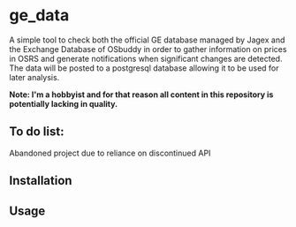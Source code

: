 # ge_data
A simple tool to check both the official GE database managed by Jagex and the Exchange Database of OSbuddy in order to gather information on prices in OSRS and generate notifications when significant changes are detected. The data will be posted to a postgresql database allowing it to be used for later analysis. 

**Note: I'm a hobbyist and for that reason all content in this repository is potentially lacking in quality.**

## To do list:
Abandoned project due to reliance on discontinued API

## Installation

## Usage
